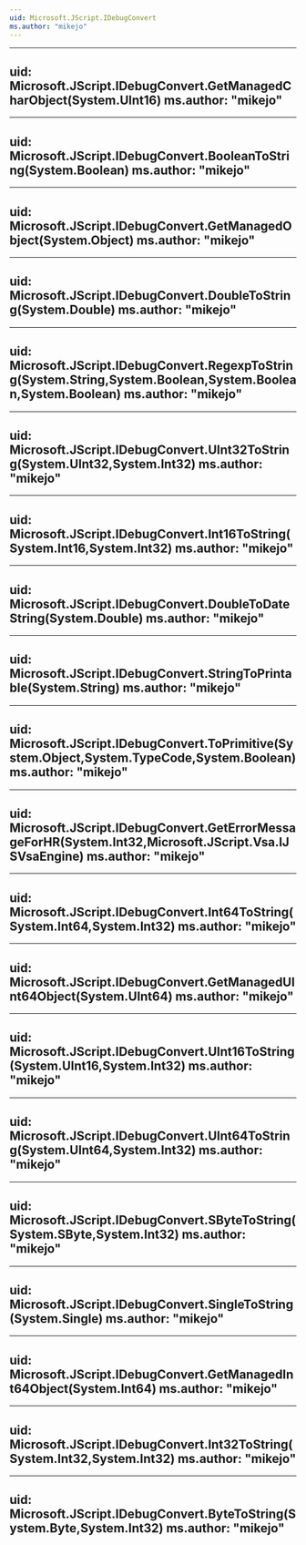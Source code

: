 ```yaml
---
uid: Microsoft.JScript.IDebugConvert
ms.author: "mikejo"
---
```


---
uid: Microsoft.JScript.IDebugConvert.GetManagedCharObject(System.UInt16)
ms.author: "mikejo"
---

---
uid: Microsoft.JScript.IDebugConvert.BooleanToString(System.Boolean)
ms.author: "mikejo"
---

---
uid: Microsoft.JScript.IDebugConvert.GetManagedObject(System.Object)
ms.author: "mikejo"
---

---
uid: Microsoft.JScript.IDebugConvert.DoubleToString(System.Double)
ms.author: "mikejo"
---

---
uid: Microsoft.JScript.IDebugConvert.RegexpToString(System.String,System.Boolean,System.Boolean,System.Boolean)
ms.author: "mikejo"
---

---
uid: Microsoft.JScript.IDebugConvert.UInt32ToString(System.UInt32,System.Int32)
ms.author: "mikejo"
---

---
uid: Microsoft.JScript.IDebugConvert.Int16ToString(System.Int16,System.Int32)
ms.author: "mikejo"
---

---
uid: Microsoft.JScript.IDebugConvert.DoubleToDateString(System.Double)
ms.author: "mikejo"
---

---
uid: Microsoft.JScript.IDebugConvert.StringToPrintable(System.String)
ms.author: "mikejo"
---

---
uid: Microsoft.JScript.IDebugConvert.ToPrimitive(System.Object,System.TypeCode,System.Boolean)
ms.author: "mikejo"
---

---
uid: Microsoft.JScript.IDebugConvert.GetErrorMessageForHR(System.Int32,Microsoft.JScript.Vsa.IJSVsaEngine)
ms.author: "mikejo"
---

---
uid: Microsoft.JScript.IDebugConvert.Int64ToString(System.Int64,System.Int32)
ms.author: "mikejo"
---

---
uid: Microsoft.JScript.IDebugConvert.GetManagedUInt64Object(System.UInt64)
ms.author: "mikejo"
---

---
uid: Microsoft.JScript.IDebugConvert.UInt16ToString(System.UInt16,System.Int32)
ms.author: "mikejo"
---

---
uid: Microsoft.JScript.IDebugConvert.UInt64ToString(System.UInt64,System.Int32)
ms.author: "mikejo"
---

---
uid: Microsoft.JScript.IDebugConvert.SByteToString(System.SByte,System.Int32)
ms.author: "mikejo"
---

---
uid: Microsoft.JScript.IDebugConvert.SingleToString(System.Single)
ms.author: "mikejo"
---

---
uid: Microsoft.JScript.IDebugConvert.GetManagedInt64Object(System.Int64)
ms.author: "mikejo"
---

---
uid: Microsoft.JScript.IDebugConvert.Int32ToString(System.Int32,System.Int32)
ms.author: "mikejo"
---

---
uid: Microsoft.JScript.IDebugConvert.ByteToString(System.Byte,System.Int32)
ms.author: "mikejo"
---
